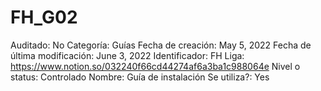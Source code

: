 # FH_G02

Auditado: No
Categoría: Guías
Fecha de creación: May 5, 2022
Fecha de última modificación: June 3, 2022
Identificador: FH
Liga: https://www.notion.so/032240f66cd44274af6a3ba1c988064e 
Nivel o status: Controlado
Nombre: Guía de instalación
Se utiliza?: Yes